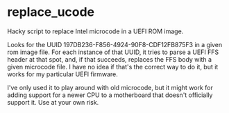 # replace_ucode
Hacky script to replace Intel microcode in a UEFI ROM image.

Looks for the UUID 197DB236-F856-4924-90F8-CDF12FB875F3 in a given rom image file.
For each instance of that UUID, it tries to parse a UEFI FFS header at that spot, and, if that succeeds, replaces the FFS body with a given microcode file.
I have no idea if that's the correct way to do it, but it works for my particular UEFI firmware.

I've only used it to play around with old microcode, but it might work for adding support for a newer CPU to a motherboard that doesn't officially support it.
Use at your own risk.
